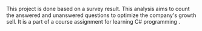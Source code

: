 This project is done based on a survey result. This analysis aims to count the answered and unanswered questions to optimize the company's growth sell. It is a part of a course assignment for learning C# programming
.
